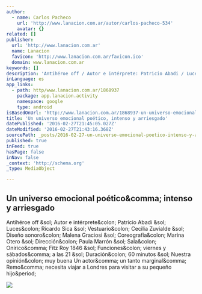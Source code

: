 ```yaml
---
author:
  - name: Carlos Pacheco
    url: 'http://www.lanacion.com.ar/autor/carlos-pacheco-534'
    avatar: {}
related: []
publisher:
  url: 'http://www.lanacion.com.ar'
  name: Lanacion
  favicon: 'http://www.lanacion.com.ar/favicon.ico'
  domain: www.lanacion.com.ar
keywords: []
description: 'Antihéroe off / Autor e intérprete: Patricio Abadi / Luces: Ricardo Sica / Vestuario: Cecilia Zuvialde / Diseño sonoro: Malena Graciosi / Coreografía: Marina Otero / Dirección: Paula Marrón / Sala: Onírico, Fitz Roy 1846 / Funciones: viernes y sábados, a las 21 / Duración: 60 minutos / Nuestra opinión: muy buena Un actor, un tanto marginal, Remo, necesita viajar a Londres para visitar a su pequeño hijo.'
inLanguage: es
app_links:
  - path: http/www.lanacion.com.ar/1868937
    package: app.lanacion.activity
    namespace: google
    type: android
isBasedOnUrl: 'http://www.lanacion.com.ar/1868937-un-universo-emocional-poetico-intenso-y-arriesgado'
title: 'Un universo emocional poético, intenso y arriesgado'
datePublished: '2016-02-27T21:45:05.027Z'
dateModified: '2016-02-27T21:43:16.368Z'
sourcePath: _posts/2016-02-27-un-universo-emocional-poetico-intenso-y-arriesgado.md
published: true
inFeed: true
hasPage: false
inNav: false
_context: 'http://schema.org'
_type: MediaObject

---
```

<article style=""><h1>Un universo emocional poético&amp;comma; intenso y arriesgado</h1><p>Antihéroe off &amp;sol; Autor e intérprete&amp;colon; Patricio Abadi &amp;sol; Luces&amp;colon; Ricardo Sica &amp;sol; Vestuario&amp;colon; Cecilia Zuvialde &amp;sol; Diseño sonoro&amp;colon; Malena Graciosi &amp;sol; Coreografía&amp;colon; Marina Otero &amp;sol; Dirección&amp;colon; Paula Marrón &amp;sol; Sala&amp;colon; Onírico&amp;comma; Fitz Roy 1846 &amp;sol; Funciones&amp;colon; viernes y sábados&amp;comma; a las 21 &amp;sol; Duración&amp;colon; 60 minutos &amp;sol; Nuestra opinión&amp;colon; muy buena Un actor&amp;comma; un tanto marginal&amp;comma; Remo&amp;comma; necesita viajar a Londres para visitar a su pequeño hijo&amp;period;</p><img src="http://bucket.glanacion.com/anexos/fotos/89/2155389.jpg" /></article>